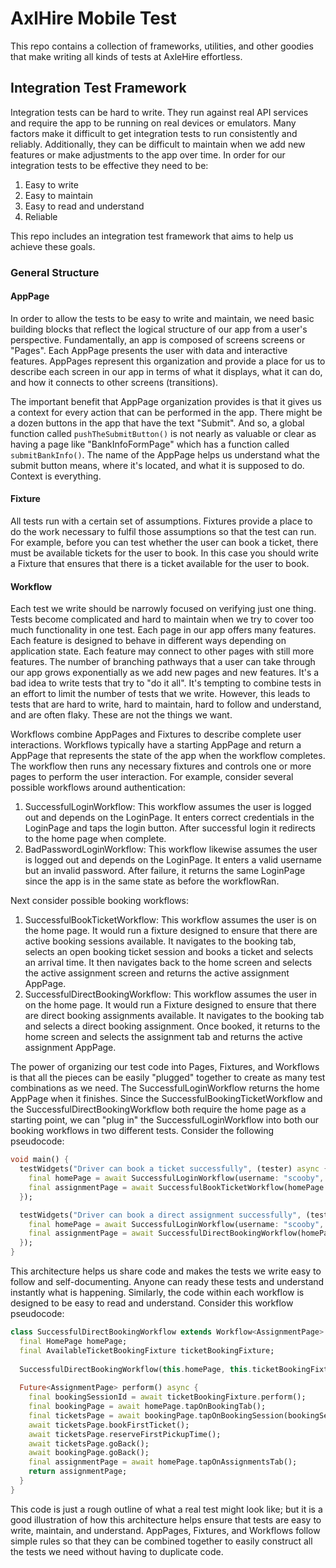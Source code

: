 # AxlHire Mobile Test
This repo contains a collection of frameworks, utilities, and other goodies that make writing all kinds of tests at AxleHire effortless.

## Integration Test Framework
Integration tests can be hard to write. They run against real API services and require the app to be running on real devices or emulators. Many factors make it difficult to get integration tests to run consistently and reliably. Additionally, they can be difficult to maintain when we add new features or make adjustments to the app over time. In order for our integration tests to be effective they need to be:
  1. Easy to write
  2. Easy to maintain
  3. Easy to read and understand
  4. Reliable

This repo includes an integration test framework that aims to help us achieve these goals.

### General Structure
#### AppPage
In order to allow the tests to be easy to write and maintain, we need basic building blocks that reflect the logical structure of our app from a user's perspective. Fundamentally, an app is composed of screens screens or "Pages". Each AppPage presents the user with data and interactive features. AppPages represent this organization and provide a place for us to describe each screen in our app in terms of what it displays, what it can do, and how it connects to other screens (transitions).

The important benefit that AppPage organization provides is that it gives us a context for every action that can be performed in the app. There might be a dozen buttons in the app that have the text "Submit". And so, a global function called `pushTheSubmitButton()` is not nearly as valuable or clear as having a page like "BankInfoFormPage" which has a function called `submitBankInfo()`. The name of the AppPage helps us understand what the submit button means, where it's located, and what it is supposed to do. Context is everything.

#### Fixture
All tests run with a certain set of assumptions. Fixtures provide a place to do the work necessary to fulfil those assumptions so that the test can run. For example, before you can test whether the user can book a ticket, there must be available tickets for the user to book. In this case you should write a Fixture that ensures that there is a ticket available for the user to book.

#### Workflow
Each test we write should be narrowly focused on verifying just one thing. Tests become complicated and hard to maintain when we try to cover too much functionality in one test. Each page in our app offers many features. Each feature is designed to behave in different ways depending on application state. Each feature may connect to other pages with still more features. The number of branching pathways that a user can take through our app grows exponentially as we add new pages and new features. It's a bad idea to write tests that try to "do it all". It's tempting to combine tests in an effort to limit the number of tests that we write. However, this leads to tests that are hard to write, hard to maintain, hard to follow and understand, and are often flaky. These are not the things we want. 

Workflows combine AppPages and Fixtures to describe complete user interactions. Workflows typically have a starting AppPage and return a AppPage that represents the state of the app when the workflow completes. The workflow then runs any necessary fixtures and controls one or more pages to perform the user interaction. For example, consider several possible workflows around authentication:
  1. SuccessfulLoginWorkflow: This workflow assumes the user is logged out and depends on the LoginPage. It enters correct credentials in the LoginPage and taps the login button. After successful login it redirects to the home page when complete.
  2. BadPasswordLoginWorkflow: This workflow likewise assumes the user is logged out and depends on the LoginPage. It enters a valid username but an invalid password. After failure, it returns the same LoginPage since the app is in the same state as before the workflowRan.

Next consider possible booking workflows:
  1. SuccessfulBookTicketWorkflow: This workflow assumes the user is on the home page. It would run a fixture designed to ensure that there are active booking sessions available. It navigates to the booking tab, selects an open booking ticket session and books a ticket and selects an arrival time. It then navigates back to the home screen and selects the active assignment screen and returns the active assignment AppPage.
  2. SuccessfulDirectBookingWorkflow: This workflow assumes the user in on the home page. It would run a Fixture designed to ensure that there are direct booking assignments available. It navigates to the booking tab and selects a direct booking assignment. Once booked, it returns to the home screen and selects the assignment tab and returns the active assignment AppPage.

The power of organizing our test code into Pages, Fixtures, and Workflows is that all the pieces can be easily "plugged" together to create as many test combinations as we need. The SuccessfulLoginWorkflow returns the home AppPage when it finishes. Since the SuccessfulBookingTicketWorkflow and the SuccessfulDirectBookingWorkflow both require the home page as a starting point, we can "plug in" the SuccessfulLoginWorkflow into both our booking workflows in two different tests. Consider the following pseudocode:

```dart
void main() {
  testWidgets("Driver can book a ticket successfully", (tester) async {
    final homePage = await SuccessfulLoginWorkflow(username: "scooby", password: "doo").perform();
    final assignmentPage = await SuccessfulBookTicketWorkflow(homePage: homePage).perform();
  });

  testWidgets("Driver can book a direct assignment successfully", (tester) async {
    final homePage = await SuccessfulLoginWorkflow(username: "scooby", password: "doo").perform();
    final assignmentPage = await SuccessfulDirectBookingWorkflow(homePage: homePage).perform();
  });
}
```

This architecture helps us share code and makes the tests we write easy to follow and self-documenting. Anyone can ready these tests and understand instantly what is happening. Similarly, the code within each workflow is designed to be easy to read and understand. Consider this workflow pseudocode:

```dart
class SuccessfulDirectBookingWorkflow extends Workflow<AssignmentPage> {
  final HomePage homePage;
  final AvailableTicketBookingFixture ticketBookingFixture;
  
  SuccessfulDirectBookingWorkflow(this.homePage, this.ticketBookingFixture);
  
  Future<AssignmentPage> perform() async {
    final bookingSessionId = await ticketBookingFixture.perform();
    final bookingPage = await homePage.tapOnBookingTab();
    final ticketsPage = await bookingPage.tapOnBookingSession(bookingSessionId);
    await ticketsPage.bookFirstTicket();
    await ticketsPage.reserveFirstPickupTime();
    await ticketsPage.goBack();
    await bookingPage.goBack();
    final assignmentPage = await homePage.tapOnAssignmentsTab();
    return assignmentPage;
  }
}
```

This code is just a rough outline of what a real test might look like; but it is a good illustration of how this architecture helps ensure that tests are easy to write, maintain, and understand. AppPages, Fixtures, and Workflows follow simple rules so that they can be combined together to easily construct all the tests we need without having to duplicate code.
